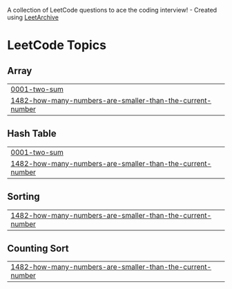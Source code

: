 A collection of LeetCode questions to ace the coding interview! - Created using [LeetArchive](https://github.com/anujlunawat/LeetArchive)


<!---LeetCode Topics Start-->
# LeetCode Topics
## Array
|  |
| ------- |
| [0001-two-sum](https://github.com/rakibyte/DSA/tree/main/LeetCode/0001-two-sum) |
| [1482-how-many-numbers-are-smaller-than-the-current-number](https://github.com/rakibyte/DSA/tree/main/LeetCode/1482-how-many-numbers-are-smaller-than-the-current-number) |
## Hash Table
|  |
| ------- |
| [0001-two-sum](https://github.com/rakibyte/DSA/tree/main/LeetCode/0001-two-sum) |
| [1482-how-many-numbers-are-smaller-than-the-current-number](https://github.com/rakibyte/DSA/tree/main/LeetCode/1482-how-many-numbers-are-smaller-than-the-current-number) |
## Sorting
|  |
| ------- |
| [1482-how-many-numbers-are-smaller-than-the-current-number](https://github.com/rakibyte/DSA/tree/main/LeetCode/1482-how-many-numbers-are-smaller-than-the-current-number) |
## Counting Sort
|  |
| ------- |
| [1482-how-many-numbers-are-smaller-than-the-current-number](https://github.com/rakibyte/DSA/tree/main/LeetCode/1482-how-many-numbers-are-smaller-than-the-current-number) |
<!---LeetCode Topics End-->